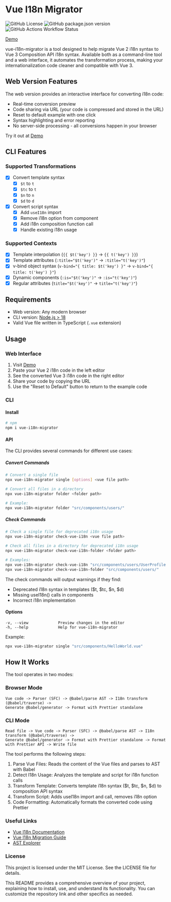 # Vue I18n Migrator

![GitHub License](https://img.shields.io/github/license/dimgolsh/vue-i18n-migrator)
![GitHub package.json version](https://img.shields.io/github/package-json/v/dimgolsh/vue-i18n-migrator)
![GitHub Actions Workflow Status](https://img.shields.io/github/actions/workflow/status/dimgolsh/vue-i18n-migrator/test.yml)

[Demo](https://dimgolsh.github.io/vue-i18n-migrator/)

vue-i18n-migrator is a tool designed to help migrate Vue 2 i18n syntax to Vue 3 Composition API i18n syntax. Available both as a command-line tool and a web interface, it automates the transformation process, making your internationalization code cleaner and compatible with Vue 3.

## Web Version Features

The web version provides an interactive interface for converting i18n code:
- Real-time conversion preview
- Code sharing via URL (your code is compressed and stored in the URL)
- Reset to default example with one click
- Syntax highlighting and error reporting
- No server-side processing - all conversions happen in your browser

Try it out at [Demo](https://dimgolsh.github.io/vue-i18n-migrator/)

## CLI Features

### Supported Transformations

- [x] Convert template syntax
  - [x] `$t` to `t`
  - [x] `$tc` to `t`
  - [x] `$n` to `n`
  - [x] `$d` to `d`
  
- [x] Convert script syntax
  - [x] Add `useI18n` import
  - [x] Remove i18n option from component
  - [x] Add i18n composition function call
  - [x] Handle existing i18n usage

### Supported Contexts

- [x] Template interpolation (`{{ $t('key') }}` → `{{ t('key') }}`)
- [x] Template attributes (`:title="$t('key')"` → `:title="t('key')"`)
- [x] v-bind object syntax (`v-bind="{ title: $t('key') }"` → `v-bind="{ title: t('key') }"`)
- [x] Dynamic components (`:is="$t('key')"` → `:is="t('key')"`)
- [x] Regular attributes (`title="$t('key')"` → `title="t('key')"`)

## Requirements

- Web version: Any modern browser
- CLI version: [Node.js > 18](https://nodejs.org/en/)
- Valid Vue file written in TypeScript (`.vue` extension)

## Usage

### Web Interface

1. Visit [Demo](https://dimgolsh.github.io/vue-i18n-migrator/)
2. Paste your Vue 2 i18n code in the left editor
3. See the converted Vue 3 i18n code in the right editor
4. Share your code by copying the URL
5. Use the "Reset to Default" button to return to the example code

### CLI

#### Install

```bash
# npm
npm i vue-i18n-migrator
```

#### API

The CLI provides several commands for different use cases:

##### Convert Commands

```bash
# Convert a single file
npx vue-i18n-migrator single [options] <vue file path>

# Convert all files in a directory
npx vue-i18n-migrator folder <folder path>

# Example:
npx vue-i18n-migrator folder "src/components/users/"
```

##### Check Commands

```bash
# Check a single file for deprecated i18n usage
npx vue-i18n-migrator check-vue-i18n <vue file path>

# Check all files in a directory for deprecated i18n usage
npx vue-i18n-migrator check-vue-i18n-folder <folder path>

# Examples:
npx vue-i18n-migrator check-vue-i18n "src/components/users/UserProfile.vue"
npx vue-i18n-migrator check-vue-i18n-folder "src/components/users/"
```

The check commands will output warnings if they find:
- Deprecated i18n syntax in templates ($t, $tc, $n, $d)
- Missing useI18n() calls in components
- Incorrect i18n implementation

#### Options
```
-v, --view             Preview changes in the editor
-h, --help             Help for vue-i18n-migrator
```

Example:
```bash
npx vue-i18n-migrator single "src/components/HelloWorld.vue"
```

## How It Works

The tool operates in two modes:

### Browser Mode
```
Vue code -> Parser (SFC) -> @babel/parse AST -> I18n transform (@babel/traverse) -> 
Generate @babel/generator -> Format with Prettier standalone
```

### CLI Mode
```
Read file -> Vue code -> Parser (SFC) -> @babel/parse AST -> I18n transform (@babel/traverse) -> 
Generate @babel/generator -> Format with Prettier standalone -> Format with Prettier API -> Write file
```

The tool performs the following steps:

1. Parse Vue Files: Reads the content of the Vue files and parses to AST with Babel
2. Detect I18n Usage: Analyzes the template and script for i18n function calls
3. Transform Template: Converts template i18n syntax ($t, $tc, $n, $d) to composition API syntax
4. Transform Script: Adds useI18n import and call, removes i18n option
5. Code Formatting: Automatically formats the converted code using Prettier

### Useful Links
- [Vue I18n Documentation](https://vue-i18n.intlify.dev/)
- [Vue I18n Migration Guide](https://vue-i18n.intlify.dev/guide/migration/breaking.html)
- [AST Explorer](https://astexplorer.net/)

### License

This project is licensed under the MIT License. See the LICENSE file for details.

This README provides a comprehensive overview of your project, explaining how to install, use, and understand its functionality. You can customize the repository link and other specifics as needed.
